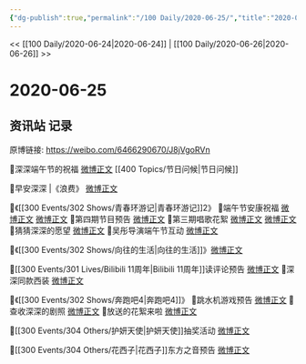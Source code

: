 ```yaml
---
{"dg-publish":true,"permalink":"/100 Daily/2020-06-25/","title":"2020-06-25","created":"2023-04-05T21:56:17.450+08:00","updated":"2023-04-05T22:32:27.792+08:00"}
---
```



<< [[100 Daily/2020-06-24\|2020-06-24]] | [[100 Daily/2020-06-26\|2020-06-26]] >>

# 2020-06-25

## 资讯站 记录

原博链接: https://weibo.com/6466290670/J8jVgoRVn

🌟深深端午节的祝福 [微博正文](https://m.weibo.cn/6466290670/4519827618459721) [[400 Topics/节日问候\|节日问候]]

🌟早安深深 |《浪费》 [微博正文](https://m.weibo.cn/6466290670/4519618801319524)

🌟《[[300 Events/302 Shows/青春环游记\|青春环游记]]2》
🌱端午节安康祝福 [微博正文](https://m.weibo.cn/6466290670/4519657379928522) [微博正文](https://m.weibo.cn/6466290670/4519705640346075)
🌱第四期节目预告 [微博正文](https://m.weibo.cn/6466290670/4519674286747718)
🌱第三期唱歌花絮 [微博正文](https://m.weibo.cn/6466290670/4519697103752748) [微博正文](https://m.weibo.cn/6466290670/4519714125344929)
🌱猜猜深深的愿望 [微博正文](https://m.weibo.cn/6466290670/4519735477276485)
🌱吴彤导演端午节互动 [微博正文](https://m.weibo.cn/6466290670/4519716272811071)

🌟《[[300 Events/302 Shows/向往的生活\|向往的生活]]》[微博正文](https://m.weibo.cn/6466290670/4519720310878353)

🌟[[300 Events/301 Lives/Bilibili 11周年\|Bilibili 11周年]]读评论预告 [微博正文](https://m.weibo.cn/6466290670/4519661025033516)
🌟深深同款西装 [微博正文](https://m.weibo.cn/6466290670/4519725734822210)

🌟《[[300 Events/302 Shows/奔跑吧4\|奔跑吧4]]》
🌱跳水机游戏预告 [微博正文](https://m.weibo.cn/6466290670/4519670801919474)
🌱查收深深的剧照 [微博正文](https://m.weibo.cn/6466290670/4519737609210081)
🌱放送的花絮来啦 [微博正文](https://m.weibo.cn/6466290670/4519760932527055)


🌱[[300 Events/304 Others/护妍天使\|护妍天使]]抽奖活动 [微博正文](https://m.weibo.cn/6466290670/4519497316887734)

🌱[[300 Events/304 Others/花西子\|花西子]]东方之音预告 [微博正文](https://m.weibo.cn/6466290670/4519639037776663)
